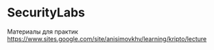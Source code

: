 # SecurityLabs
Материалы для практик 
https://www.sites.google.com/site/anisimovkhv/learning/kripto/lecture
